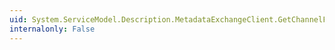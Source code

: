 ```yaml
---
uid: System.ServiceModel.Description.MetadataExchangeClient.GetChannelFactory(System.ServiceModel.EndpointAddress,System.String,System.String)
internalonly: False
---
```

